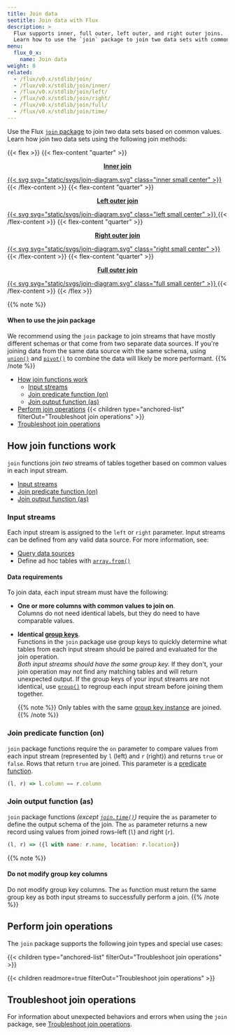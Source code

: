 ```yaml
---
title: Join data
seotitle: Join data with Flux
description: >
  Flux supports inner, full outer, left outer, and right outer joins.
  Learn how to use the `join` package to join two data sets with common values.
menu:
  flux_0_x:
    name: Join data
weight: 8
related:
  - /flux/v0.x/stdlib/join/
  - /flux/v0.x/stdlib/join/inner/
  - /flux/v0.x/stdlib/join/left/
  - /flux/v0.x/stdlib/join/right/
  - /flux/v0.x/stdlib/join/full/
  - /flux/v0.x/stdlib/join/time/
---
```


Use the Flux [`join` package](/flux/v0.x/stdlib/join/) to join two data sets based on common values.
Learn how join two data sets using the following join methods:

{{< flex >}}
{{< flex-content "quarter" >}}
<a href="#perform-an-inner-join">
  <p style="text-align:center"><strong>Inner join</strong></p>
  {{< svg svg="static/svgs/join-diagram.svg" class="inner small center" >}}
</a>
{{< /flex-content >}}
{{< flex-content "quarter" >}}
<a href="#perform-a-left-outer-join">
  <p style="text-align:center"><strong>Left outer join</strong></p>
  {{< svg svg="static/svgs/join-diagram.svg" class="left small center" >}}
</a>
{{< /flex-content >}}
{{< flex-content "quarter" >}}
<a href="#perform-a-right-outer-join">
  <p style="text-align:center"><strong>Right outer join</strong></p>
  {{< svg svg="static/svgs/join-diagram.svg" class="right small center" >}}
</a>
{{< /flex-content >}}
{{< flex-content "quarter" >}}
<a href="#perform-a-full-outer-join">
  <p style="text-align:center"><strong>Full outer join</strong></p>
  {{< svg svg="static/svgs/join-diagram.svg" class="full small center" >}}
</a>
{{< /flex-content >}}
{{< /flex >}}

{{% note %}}
#### When to use the join package

We recommend using the `join` package to join streams that have mostly different
schemas or that come from two separate data sources.
If you're joining data from the same data source with the same schema, using
[`union()`](/flux/v0.x/stdlib/universe/union/) and [`pivot()`](/flux/v0.x/stdlib/universe/pivot/)
to combine the data will likely be more performant.
{{% /note %}}

- [How join functions work](#how-join-functions-work)
  - [Input streams](#input-streams)
  - [Join predicate function (on)](#join-predicate-function-on)
  - [Join output function (as)](#join-output-function-as)
- [Perform join operations](#perform-join-operations)
  {{< children type="anchored-list" filterOut="Troubleshoot join operations" >}}
- [Troubleshoot join operations](#troubleshoot-join-operations)

## How join functions work

`join` functions join _two_ streams of tables together based 
on common values in each input stream.

- [Input streams](#input-streams)
- [Join predicate function (on)](#join-predicate-function-on)
- [Join output function (as)](#join-output-function-as)

### Input streams

Each input stream is assigned to the `left` or `right` parameter.
Input streams can be defined from any valid data source.
For more information, see:

- [Query data sources](/flux/v0.x/query-data/)
- Define ad hoc tables with [`array.from()`](/flux/v0.x/stdlib/array/from/)

#### Data requirements

To join data, each input stream must have the following:

- **One or more columns with common values to join on**.  
  Columns do not need identical labels, but they do need to have comparable values.
- **Identical [group keys](/flux/v0.x/get-started/data-model/#group-key)**.  
  Functions in the `join` package use group keys to quickly determine what tables
  from each input stream should be paired and evaluated for the join operation.  
  _Both input streams should have the same group key._
  If they don't, your join operation may not find any matching tables and will
  return unexpected output.
  If the group keys of your input streams are not identical, use
  [`group()`](/flux/v0.x/stdlib/universe/group/) to regroup each input
  stream before joining them together.

  {{% note %}}
Only tables with the same [group key instance](/flux/v0.x/get-started/data-model/#example-group-key-instances)
are joined.
  {{% /note %}}

### Join predicate function (on)

`join` package functions require the `on` parameter to compare values from each input stream (represented by `l` (left) and `r` (right))
and returns `true` or `false`.
Rows that return `true` are joined.
This parameter is a [predicate function](/flux/v0.x/get-started/syntax-basics/#predicate-functions).


```js
(l, r) => l.column == r.column
```

### Join output function (as)

`join` package functions _(except [`join.time()`](/flux/v0.x/stdlib/join/time/))_
require the `as` parameter to define the output schema of the join.
The `as` parameter returns a new record using values from
joined rows–left (`l`) and right (`r`).

```js
(l, r) => ({l with name: r.name, location: r.location})
```

{{% note %}}
#### Do not modify group key columns

Do not modify group key columns. The `as` function must return the same group key as both input streams to successfully perform a join. 
{{% /note %}}

## Perform join operations

The `join` package supports the following join types and special use cases:

{{< children type="anchored-list" filterOut="Troubleshoot join operations" >}}

{{< children readmore=true filterOut="Troubleshoot join operations" >}}

## Troubleshoot join operations

For information about unexpected behaviors and errors when using the `join` package,
see [Troubleshoot join operations](/flux/v0.x/join-data/troubleshoot-joins/).
